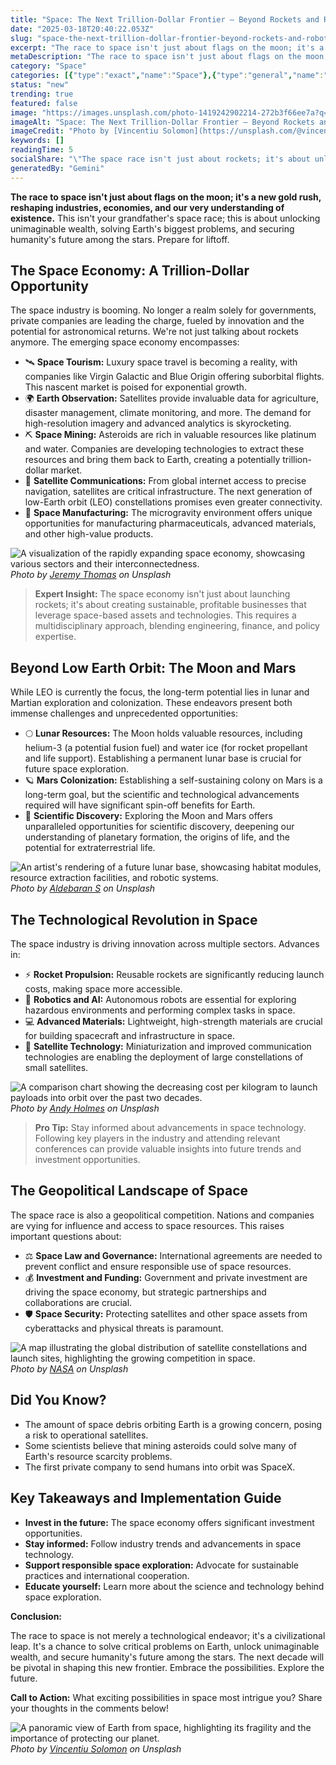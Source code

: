 ```yaml
---
title: "Space: The Next Trillion-Dollar Frontier – Beyond Rockets and Robots"
date: "2025-03-18T20:40:22.053Z"
slug: "space-the-next-trillion-dollar-frontier-beyond-rockets-and-robots"
excerpt: "The race to space isn't just about flags on the moon; it's a new gold rush, reshaping industries, economies, and our very understanding of existence.  This isn't your grandfather's space race; this is about unlocking unimaginable wealth, solving Earth's biggest problems, and securing humanity's future among the stars.  Prepare for liftoff."
metaDescription: "The race to space isn't just about flags on the moon; it's a new gold rush, reshaping industries, economies, and our very understanding of existence.  This..."
category: "Space"
categories: [{"type":"exact","name":"Space"},{"type":"general","name":"Science"},{"type":"medium","name":"Astrophysics"},{"type":"specific","name":"Cosmology"},{"type":"niche","name":"Dark Matter"}]
status: "new"
trending: true
featured: false
image: "https://images.unsplash.com/photo-1419242902214-272b3f66ee7a?q=85&w=1200&fit=max&fm=webp&auto=compress"
imageAlt: "Space: The Next Trillion-Dollar Frontier – Beyond Rockets and Robots"
imageCredit: "Photo by [Vincentiu Solomon](https://unsplash.com/@vincentiu) on Unsplash"
keywords: []
readingTime: 5
socialShare: "\"The space race isn't just about rockets; it's about unlocking a trillion-dollar economy and solving Earth's biggest problems. The future is out there!\""
generatedBy: "Gemini"
---
```




**The race to space isn't just about flags on the moon; it's a new gold rush, reshaping industries, economies, and our very understanding of existence.**  This isn't your grandfather's space race; this is about unlocking unimaginable wealth, solving Earth's biggest problems, and securing humanity's future among the stars.  Prepare for liftoff.

## The Space Economy: A Trillion-Dollar Opportunity

The space industry is booming.  No longer a realm solely for governments, private companies are leading the charge, fueled by innovation and the potential for astronomical returns.  We're not just talking about rockets anymore. The emerging space economy encompasses:

* 🛰️ **Space Tourism:**  Luxury space travel is becoming a reality, with companies like Virgin Galactic and Blue Origin offering suborbital flights.  This nascent market is poised for exponential growth.
* 🌍 **Earth Observation:** Satellites provide invaluable data for agriculture, disaster management, climate monitoring, and more.  The demand for high-resolution imagery and advanced analytics is skyrocketing.
* ⛏️ **Space Mining:** Asteroids are rich in valuable resources like platinum and water.  Companies are developing technologies to extract these resources and bring them back to Earth, creating a potentially trillion-dollar market.
* 📡 **Satellite Communications:**  From global internet access to precise navigation, satellites are critical infrastructure.  The next generation of low-Earth orbit (LEO) constellations promises even greater connectivity.
* 🚀 **Space Manufacturing:** The microgravity environment offers unique opportunities for manufacturing pharmaceuticals, advanced materials, and other high-value products.

![A visualization of the rapidly expanding space economy, showcasing various sectors and their interconnectedness.](https://images.unsplash.com/photo-1464802686167-b939a6910659?q=85&w=1200&fit=max&fm=webp&auto=compress)
*Photo by [Jeremy Thomas](https://unsplash.com/@jeremythomasphoto) on Unsplash*

> **Expert Insight:** The space economy isn't just about launching rockets; it's about creating sustainable, profitable businesses that leverage space-based assets and technologies.  This requires a multidisciplinary approach, blending engineering, finance, and policy expertise.

## Beyond Low Earth Orbit: The Moon and Mars

While LEO is currently the focus, the long-term potential lies in lunar and Martian exploration and colonization.  These endeavors present both immense challenges and unprecedented opportunities:

* 🌕 **Lunar Resources:** The Moon holds valuable resources, including helium-3 (a potential fusion fuel) and water ice (for rocket propellant and life support).  Establishing a permanent lunar base is crucial for future space exploration.
* 🪐 **Mars Colonization:**  Establishing a self-sustaining colony on Mars is a long-term goal, but the scientific and technological advancements required will have significant spin-off benefits for Earth.
* 🔬 **Scientific Discovery:**  Exploring the Moon and Mars offers unparalleled opportunities for scientific discovery, deepening our understanding of planetary formation, the origins of life, and the potential for extraterrestrial life.

![An artist's rendering of a future lunar base, showcasing habitat modules, resource extraction facilities, and robotic systems.](https://images.unsplash.com/photo-1610296669228-602fa827fc1f?q=85&w=1200&fit=max&fm=webp&auto=compress)
*Photo by [Aldebaran S](https://unsplash.com/@aldebarans) on Unsplash*

## The Technological Revolution in Space

The space industry is driving innovation across multiple sectors.  Advances in:

* ⚡ **Rocket Propulsion:** Reusable rockets are significantly reducing launch costs, making space more accessible.
* 🤖 **Robotics and AI:** Autonomous robots are essential for exploring hazardous environments and performing complex tasks in space.
* 💻 **Advanced Materials:**  Lightweight, high-strength materials are crucial for building spacecraft and infrastructure in space.
* 📡 **Satellite Technology:** Miniaturization and improved communication technologies are enabling the deployment of large constellations of small satellites.

![A comparison chart showing the decreasing cost per kilogram to launch payloads into orbit over the past two decades.](https://images.unsplash.com/photo-1528722828814-77b9b83aafb2?q=85&w=1200&fit=max&fm=webp&auto=compress)
*Photo by [Andy Holmes](https://unsplash.com/@andyjh07) on Unsplash*

> **Pro Tip:** Stay informed about advancements in space technology.  Following key players in the industry and attending relevant conferences can provide valuable insights into future trends and investment opportunities.

## The Geopolitical Landscape of Space

The space race is also a geopolitical competition.  Nations and companies are vying for influence and access to space resources.  This raises important questions about:

* ⚖️ **Space Law and Governance:**  International agreements are needed to prevent conflict and ensure responsible use of space resources.
* 💰 **Investment and Funding:**  Government and private investment are driving the space economy, but strategic partnerships and collaborations are crucial.
* 🛡️ **Space Security:**  Protecting satellites and other space assets from cyberattacks and physical threats is paramount.

![A map illustrating the global distribution of satellite constellations and launch sites, highlighting the growing competition in space.](https://images.unsplash.com/photo-1446776811953-b23d57bd21aa?q=85&w=1200&fit=max&fm=webp&auto=compress)
*Photo by [NASA](https://unsplash.com/@nasa) on Unsplash*

## Did You Know?

* The amount of space debris orbiting Earth is a growing concern, posing a risk to operational satellites.
* Some scientists believe that mining asteroids could solve many of Earth's resource scarcity problems.
* The first private company to send humans into orbit was SpaceX.

## Key Takeaways and Implementation Guide

* **Invest in the future:** The space economy offers significant investment opportunities.
* **Stay informed:**  Follow industry trends and advancements in space technology.
* **Support responsible space exploration:** Advocate for sustainable practices and international cooperation.
* **Educate yourself:** Learn more about the science and technology behind space exploration.

**Conclusion:**

The race to space is not merely a technological endeavor; it's a civilizational leap.  It's a chance to solve critical problems on Earth, unlock unimaginable wealth, and secure humanity's future among the stars.  The next decade will be pivotal in shaping this new frontier.  Embrace the possibilities.  Explore the future.

**Call to Action:** What exciting possibilities in space most intrigue you? Share your thoughts in the comments below!

![A panoramic view of Earth from space, highlighting its fragility and the importance of protecting our planet.](https://images.unsplash.com/photo-1419242902214-272b3f66ee7a?q=85&w=1200&fit=max&fm=webp&auto=compress)
*Photo by [Vincentiu Solomon](https://unsplash.com/@vincentiu) on Unsplash*



<div class="reading-progress-container">
  <div id="reading-progress" class="reading-progress"></div>
</div>

